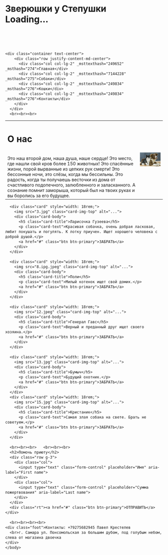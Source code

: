 <!doctype html>
<html>
  <head>
    <meta charset="utf-8">
    <meta name="viewport" content="width=device-width, initial-scale=1">
    <link href="https://cdn.jsdelivr.net/npm/bootstrap@5.3.1/dist/css/bootstrap.min.css" rel="stylesheet">
    <link href="https://getbootstrap.com/docs/5.3/assets/css/docs.css" rel="stylesheet">
    <link href="19.css" rel="stylesheet">
    <title>Животные в добрую ногу</title>
    <script src="https://cdn.jsdelivr.net/npm/bootstrap@5.3.1/dist/js/bootstrap.bundle.min.js"></script>
  </head>
  <body class="p-3 m-0 border-0 bd-example m-0 border-0 bd-example-row">
    <h1 class="txt">Зверюшки у Степушки<div class="spinner-border text-light" role="status">
        <span class="visually-hidden">Loading...</span>
      </div></h1>
    <br><br><br>

    <div class="container text-center">
        <div class="row justify-content-md-center">
          <div class="col col-lg-2" _msttexthash="249652" _msthash="274">Главная</div>
          <div class="col col-lg-2" _msttexthash="7144228" _msthash="275">Собаки</div>
          <div class="col col-lg-2" _msttexthash="249834" _msthash="276">Кошки</div>
          <div class="col col-lg-2" _msttexthash="249834" _msthash="276">Контакты</div>
        </div>
      </div>
      <br><br><br>

<table width="70%" align="center">
    <tr><td> <div class="step"><div class="step1"><h1>О нас</h1><br>Это наш второй дом, наша душа, наше сердце! Это место, где нашли свой кров более 150 животных!
        Это спасённые жизни, порой вырванные из цепких рук смерти! Это бессонные ночи, это слёзы, когда мы бессильны.
        Это радость, когда ты получаешь весточки из дома от счастливого подопечного, залюбленного и заласканного. А сознание помнит заморыша, который был на твоих руках и вы боролись за его будущее.</div></div></td><td><img src="1.jpg" width="600px" class="img1"></td></tr>
    
</table>


      <div class="card" style="width: 18rem;">
        <img src="3.jpg" class="card-img-top" alt="...">
        <div class="card-body">
          <h5 class="card-title">Ларисочка Гузеева</h5>
          <p class="card-text">Красивая собачка, очень добрая ласковая, любит покушать и погулять. К лотку приучен. Ищет хорошего человека с доброй душой.</p>
          <a href="#" class="btn btn-primary">ЗАБРАТЬ</a>
        </div>
      </div>

      <div class="card" style="width: 18rem;">
        <img src="8.ipg.jpeg" class="card-img-top" alt="...">
        <div class="card-body">
          <h5 class="card-title">Поли</h5>
          <p class="card-text">Милый котенок ищет свой домик.</p>
          <a href="#" class="btn btn-primary">ЗАБРАТЬ</a>
        </div>
      </div>

      <div class="card" style="width: 18rem;">
        <img src="12.jpeg" class="card-img-top" alt="...">
        <div class="card-body">
          <h5 class="card-title">Генерал Гавс</h5>
          <p class="card-text">Верный и преданный друг ищет своего хозяина.</p>
          <a href="#" class="btn btn-primary">ЗАБРАТЬ</a>
        </div>
      </div>

      <div class="card" style="width: 18rem;">
        <img src="13.jpg" class="card-img-top" alt="...">
        <div class="card-body">
          <h5 class="card-title">Бумыч</h5>
          <p class="card-text">Будущий охотник.</p>
          <a href="#" class="btn btn-primary">ЗАБРАТЬ</a>
        </div>
      </div>
      <div class="card" style="width: 18rem;">
        <img src="15.jpg" class="card-img-top" alt="...">
        <div class="card-body">
          <h5 class="card-title">Кристаник</h5>
          <p class="card-text">Самая злая собака на свете. Брать не советуем.</p>
          <a href="#" class="btn btn-primary">ЗАБРАТЬ</a>
        </div>
      </div>

      <br><br><br>   <br><br><br>
      <h2>Помочь приюту</h2>
      <div class="row g-3">
        <div class="col">
          <input type="text" class="form-control" placeholder="Имя" aria-label="First name">
        </div>
        <div class="col">
          <input type="text" class="form-control" placeholder="Сумма пожертвования" aria-label="Last name">
        </div>
      </div>
      <div class="rt"><a href="#" class="btn btn-primary">ОТПРАВИТЬ</a></div>

      <br><br><br><br>
    <div class="foot">Контакты: +79275682945 Павел Крестелев
      <br>г. Самара ул. Понсомольская за большим дубом, под голубым небом, слева от магазина двоечка
    </div>
    </body>
</html>
